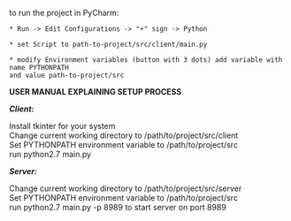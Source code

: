 
to run the project in PyCharm:

    * Run -> Edit Configurations -> "+" sign -> Python
    
    * set Script to path-to-project/src/client/main.py

    * modify Environment variables (button with 3 dots) add variable with name PYTHONPATH 
    and value path-to-project/src



__**USER MANUAL EXPLAINING SETUP PROCESS**__  


***Client:***

Install tkinter for your system  
Change current working directory to /path/to/project/src/client  
Set PYTHONPATH environment variable to /path/to/project/src  
run python2.7 main.py  


***Server:***

Change current working directory to /path/to/project/src/server  
Set PYTHONPATH environment variable to /path/to/project/src  
run python2.7 main.py -p 8989 to start server on port 8989  


